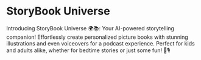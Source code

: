 # StoryBook Universe

Introducing StoryBook Universe 🌍📚: Your AI-powered storytelling companion! Effortlessly create personalized picture books with stunning illustrations and even voiceovers for a podcast experience. Perfect for kids and adults alike, whether for bedtime stories or just some fun! 🎨🎙️
